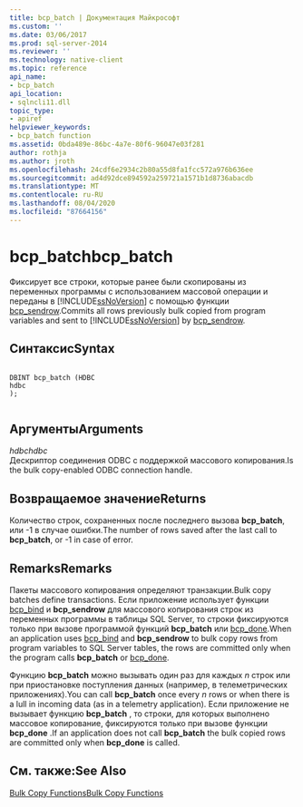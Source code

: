 ```yaml
---
title: bcp_batch | Документация Майкрософт
ms.custom: ''
ms.date: 03/06/2017
ms.prod: sql-server-2014
ms.reviewer: ''
ms.technology: native-client
ms.topic: reference
api_name:
- bcp_batch
api_location:
- sqlncli11.dll
topic_type:
- apiref
helpviewer_keywords:
- bcp_batch function
ms.assetid: 0bda489e-86bc-4a7e-80f6-96047e03f281
author: rothja
ms.author: jroth
ms.openlocfilehash: 24cdf6e2934c2b80a55d8fa1fcc572a976b636ee
ms.sourcegitcommit: ad4d92dce894592a259721a1571b1d8736abacdb
ms.translationtype: MT
ms.contentlocale: ru-RU
ms.lasthandoff: 08/04/2020
ms.locfileid: "87664156"
---
```

# <a name="bcp_batch"></a><span data-ttu-id="ba7f4-102">bcp_batch</span><span class="sxs-lookup"><span data-stu-id="ba7f4-102">bcp_batch</span></span>
  <span data-ttu-id="ba7f4-103">Фиксирует все строки, которые ранее были скопированы из переменных программы с использованием массовой операции и переданы в [!INCLUDE[ssNoVersion](../../includes/ssnoversion-md.md)] с помощью функции [bcp_sendrow](bcp-sendrow.md).</span><span class="sxs-lookup"><span data-stu-id="ba7f4-103">Commits all rows previously bulk copied from program variables and sent to [!INCLUDE[ssNoVersion](../../includes/ssnoversion-md.md)] by [bcp_sendrow](bcp-sendrow.md).</span></span>  
  
## <a name="syntax"></a><span data-ttu-id="ba7f4-104">Синтаксис</span><span class="sxs-lookup"><span data-stu-id="ba7f4-104">Syntax</span></span>  
  
```  
  
DBINT bcp_batch (HDBC  
hdbc  
);  
  
```  
  
## <a name="arguments"></a><span data-ttu-id="ba7f4-105">Аргументы</span><span class="sxs-lookup"><span data-stu-id="ba7f4-105">Arguments</span></span>  
 <span data-ttu-id="ba7f4-106">*hdbc*</span><span class="sxs-lookup"><span data-stu-id="ba7f4-106">*hdbc*</span></span>  
 <span data-ttu-id="ba7f4-107">Дескриптор соединения ODBC с поддержкой массового копирования.</span><span class="sxs-lookup"><span data-stu-id="ba7f4-107">Is the bulk copy-enabled ODBC connection handle.</span></span>  
  
## <a name="returns"></a><span data-ttu-id="ba7f4-108">Возвращаемое значение</span><span class="sxs-lookup"><span data-stu-id="ba7f4-108">Returns</span></span>  
 <span data-ttu-id="ba7f4-109">Количество строк, сохраненных после последнего вызова **bcp_batch**, или -1 в случае ошибки.</span><span class="sxs-lookup"><span data-stu-id="ba7f4-109">The number of rows saved after the last call to **bcp_batch**, or -1 in case of error.</span></span>  
  
## <a name="remarks"></a><span data-ttu-id="ba7f4-110">Remarks</span><span class="sxs-lookup"><span data-stu-id="ba7f4-110">Remarks</span></span>  
 <span data-ttu-id="ba7f4-111">Пакеты массового копирования определяют транзакции.</span><span class="sxs-lookup"><span data-stu-id="ba7f4-111">Bulk copy batches define transactions.</span></span> <span data-ttu-id="ba7f4-112">Если приложение использует функции [bcp_bind](bcp-bind.md) и **bcp_sendrow** для массового копирования строк из переменных программы в таблицы SQL Server, то строки фиксируются только при вызове программой функций **bcp_batch** или [bcp_done](bcp-done.md).</span><span class="sxs-lookup"><span data-stu-id="ba7f4-112">When an application uses [bcp_bind](bcp-bind.md) and **bcp_sendrow** to bulk copy rows from program variables to SQL Server tables, the rows are committed only when the program calls **bcp_batch** or [bcp_done](bcp-done.md).</span></span>  
  
 <span data-ttu-id="ba7f4-113">Функцию **bcp_batch** можно вызывать один раз для каждых *n* строк или при приостановке поступления данных (например, в телеметрических приложениях).</span><span class="sxs-lookup"><span data-stu-id="ba7f4-113">You can call **bcp_batch** once every *n* rows or when there is a lull in incoming data (as in a telemetry application).</span></span> <span data-ttu-id="ba7f4-114">Если приложение не вызывает функцию **bcp_batch** , то строки, для которых выполнено массовое копирование, фиксируются только при вызове функции **bcp_done** .</span><span class="sxs-lookup"><span data-stu-id="ba7f4-114">If an application does not call **bcp_batch** the bulk copied rows are committed only when **bcp_done** is called.</span></span>  
  
## <a name="see-also"></a><span data-ttu-id="ba7f4-115">См. также:</span><span class="sxs-lookup"><span data-stu-id="ba7f4-115">See Also</span></span>  
 [<span data-ttu-id="ba7f4-116">Bulk Copy Functions</span><span class="sxs-lookup"><span data-stu-id="ba7f4-116">Bulk Copy Functions</span></span>](sql-server-driver-extensions-bulk-copy-functions.md)  
  
  
